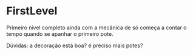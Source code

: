 # FirstLevel
Primeiro nivel completo ainda com a mecânica de só começa a contar o tempo quando se apanhar o primeiro pote.

Dúvidas: a decoração está boa?
        é preciso mais potes?
